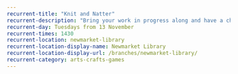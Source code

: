 ```yaml
---
recurrent-title: "Knit and Natter"
recurrent-description: "Bring your work in progress along and have a chat while you knit or crochet. Refreshments provided, suggested donation £1."
recurrent-day: Tuesdays from 13 November
recurrent-times: 1430
recurrent-location: newmarket-library
recurrent-location-display-name: Newmarket Library
recurrent-location-display-url: /branches/newmarket-library/
recurrent-category: arts-crafts-games
---
```

